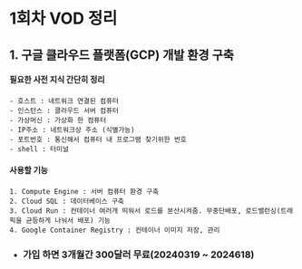 # 1회차 VOD 정리

## 1. 구글 클라우드 플랫폼(GCP) 개발 환경 구축

  #### 필요한 사전 지식 간단히 정리  
    - 호스트 : 네트워크 연결된 컴퓨터
    - 인스턴스 : 클라우드 서버 컴퓨터
    - 가상머신 : 가상화 한 컴퓨터
    - IP주소 : 네트워크상 주소 (식별가능)
    - 포트번호 : 통신해서 컴퓨터 내 프로그램 찾기위한 번호
    - shell : 터미널
    
  #### 사용할 기능
    1. Compute Engine : 서버 컴퓨터 환경 구축
    2. Cloud SQL : 데이터베이스 구축
    3. Cloud Run : 컨테이너 여러개 띄워서 로드를 분산시켜줌. 무중단배포, 로드밸런싱(트래픽을 균등하게 나눠서 배포) 기능
    4. Google Container Registry : 컨테이너 이미지 저장, 관리
    
  * ### **가입 하면 3개월간 300달러 무료(20240319 ~ 2024618)**
